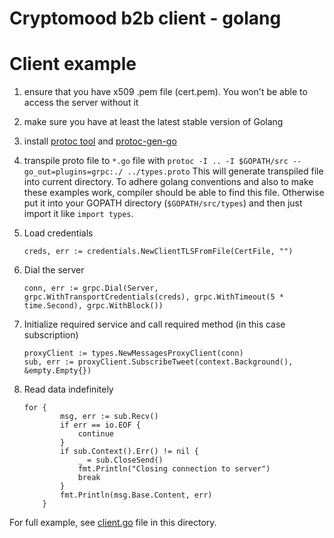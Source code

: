 # Cryptomood b2b client - golang

# Client example

1.  ensure that you have x509 .pem file (cert.pem). You won't be able to access the server without it
2.  make sure you have at least the latest stable version of Golang
3.  install [protoc tool](https://github.com/golang/protobuf) and [protoc-gen-go](https://github.com/golang/protobuf/tree/master/protoc-gen-go)
3.  transpile proto file to `*.go` file with `protoc -I .. -I $GOPATH/src --go_out=plugins=grpc:./ ../types.proto`
    This will generate transpiled file into current directory. To adhere golang conventions and also to make these examples work,
    compiler should be able to find this file. Otherwise put it into your GOPATH directory (`$GOPATH/src/types`) and then just import it like
    `import types`.
4.  Load credentials
    
    ```
    creds, err := credentials.NewClientTLSFromFile(CertFile, "")
    ``` 
    
5.  Dial the server
    ```
	conn, err := grpc.Dial(Server, grpc.WithTransportCredentials(creds), grpc.WithTimeout(5 * time.Second), grpc.WithBlock())
    ```
    
6.  Initialize required service and call required method (in this case subscription)
    ```
	proxyClient := types.NewMessagesProxyClient(conn)
	sub, err := proxyClient.SubscribeTweet(context.Background(), &empty.Empty{})
    ```
    
7.  Read data indefinitely
    ```
    for {
    		msg, err := sub.Recv()
    		if err == io.EOF {
    			continue
    		}
    		if sub.Context().Err() != nil {
    			_ = sub.CloseSend()
    			fmt.Println("Closing connection to server")
    			break
    		}
    		fmt.Println(msg.Base.Content, err)
    	}
    ```
    
For full example, see [client.go](./client.go) file in this directory.
